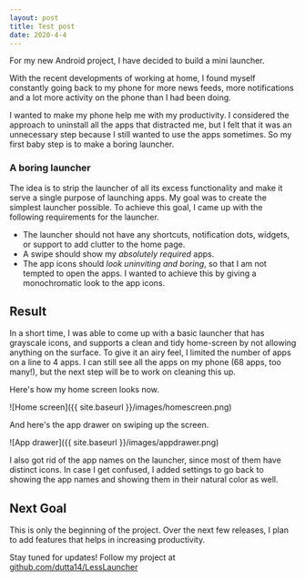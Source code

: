 ```yaml
---
layout: post
title: Test post
date: 2020-4-4
---
```


For my new Android project, I have decided to build a mini launcher. 

With the recent developments of working at home, I found myself constantly going back to my phone for more news feeds, more notifications and a lot more activity on the phone than I had been doing. 

I wanted to make my phone help me with my productivity. I considered the approach to uninstall all the apps that distracted me, but I felt that it was an unnecessary step because I still wanted to use the apps sometimes. So my first baby step is to make a boring launcher.

### A boring launcher

The idea is to strip the launcher of all its excess functionality and make it serve a single purpose of launching apps. My goal was to create the simplest launcher possible. To achieve this goal, I came up with the following requirements for the launcher. 

* The launcher should not have any shortcuts, notification dots, widgets, or support to add clutter to the home page.
* A swipe should show my *absolutely required* apps.
* The app icons should *look uninviting and boring*, so that I am not tempted to open the apps. I wanted to achieve this by giving a monochromatic look to the app icons.

## Result

In a short time, I was able to come up with a basic launcher that has grayscale icons, and supports a clean and tidy home-screen by not allowing anything on the surface. To give it an airy feel, I limited the number of apps on a line to 4 apps. I can still see all the apps on my phone (68 apps, too many!), but the next step will be to work on cleaning this up.

Here's how my home screen looks now.

![Home screen]({{ site.baseurl }}/images/homescreen.png)

And here's the app drawer on swiping up the screen.

![App drawer]({{ site.baseurl }}/images/appdrawer.png)



I also got rid of the app names on the launcher, since most of them have distinct icons. In case I get confused, I added settings to go back to showing the app names and showing them in their natural color as well.

## Next Goal

This is only the beginning of the project. Over the next few releases, I plan to add features that helps in increasing productivity.

Stay tuned for updates! Follow my project at [github.com/dutta14/LessLauncher](https://github.com/dutta14/LessLauncher)

